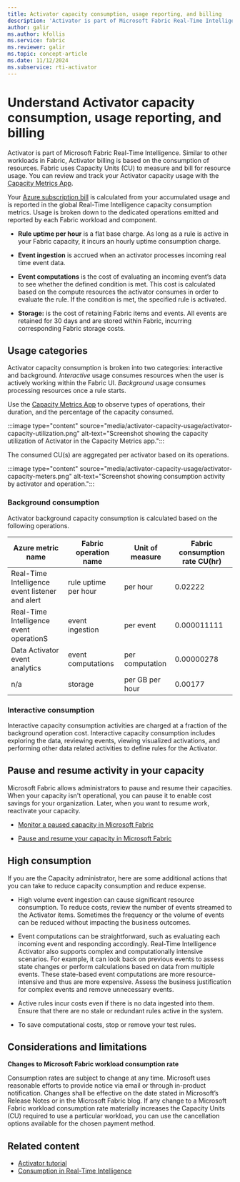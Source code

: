 ```yaml
---
title: Activator capacity consumption, usage reporting, and billing
description: 'Activator is part of Microsoft Fabric Real-Time Intelligence and billing is based on the consumption of various resources. This article reviews the types of consumption activities and impact on billing. '
author: galir
ms.author: kfollis
ms.service: fabric
ms.reviewer: galir
ms.topic: concept-article
ms.date: 11/12/2024
ms.subservice: rti-activator
---
```


# Understand Activator capacity consumption, usage reporting, and billing

Activator is part of Microsoft Fabric Real-Time Intelligence. Similar to other workloads in Fabric, Activator billing is based on the consumption of resources. Fabric uses Capacity Units (CU) to measure and bill for resource usage. You can review and track your Activator capacity usage with the [Capacity Metrics App](/fabric/enterprise/metrics-app-compute-page).

Your [Azure subscription bill](/fabric/enterprise/azure-billing) is calculated from your accumulated usage and is reported in the global Real-Time Intelligence capacity consumption metrics. Usage is broken down to the dedicated operations emitted and reported by each Fabric workload and component.

- __Rule uptime per hour__ is a flat base charge. As long as a rule is active in your Fabric capacity, it incurs an hourly uptime consumption charge.

- __Event ingestion__ is accrued when an activator processes incoming real time event data.

- __Event computations__ is the cost of evaluating an incoming event’s data to see whether the defined condition is met. This cost is calculated based on the compute resources the activator consumes in order to evaluate the rule. If the condition is met, the specified rule is activated.

- __Storage:__ is the cost of retaining Fabric items and events. All events are retained for 30 days and are stored within Fabric, incurring corresponding Fabric storage costs. 

## Usage categories

Activator capacity consumption is broken into two categories: interactive and background. *Interactive* usage consumes resources when the user is actively working within the Fabric UI. *Background* usage consumes processing resources once a rule starts.

Use the [Capacity Metrics App](/fabric/enterprise/metrics-app-compute-page) to observe types of operations, their duration, and the percentage of the capacity consumed.

:::image type="content" source="media/activator-capacity-usage/activator-capacity-utilization.png" alt-text="Screenshot showing the capacity utilization of Activator in the Capacity Metrics app.":::

The consumed CU(s) are aggregated per activator based on its operations.

:::image type="content" source="media/activator-capacity-usage/activator-capacity-meters.png" alt-text="Screenshot showing consumption activity by activator and operation.":::

### Background consumption

Activator background capacity consumption is calculated based on the following operations. 

| Azure metric name                               | Fabric operation name | Unit of measure | Fabric consumption rate CU(hr) |
| ----------------------------------------------- | --------------------- | --------------- | ------------------------------ |
| Real-Time Intelligence event listener and alert | rule uptime per hour  | per hour        | 0.02222                        |
| Real-Time Intelligence event operationS         | event ingestion       | per event       | 0.000011111                    |
| Data Activator event analytics                  | event computations    | per computation | 0.00000278                     |
| n/a                                             | storage               | per GB per hour | 0.00177                        |

### Interactive consumption

Interactive capacity consumption activities are charged at a fraction of the background operation cost. Interactive capacity consumption includes exploring the data, reviewing events, viewing visualized activations, and performing other data related activities to define rules for the Activator. 

## Pause and resume activity in your capacity

Microsoft Fabric allows administrators to pause and resume their capacities. When your capacity isn't operational, you can pause it to enable cost savings for your organization. Later, when you want to resume work, reactivate your capacity.

- [Monitor a paused capacity in Microsoft Fabric](/fabric/enterprise/monitor-paused-capacity)

- [Pause and resume your capacity in Microsoft Fabric](/fabric/enterprise/pause-resume)

## High consumption 

If you are the Capacity administrator, here are some additional actions that you can take to reduce capacity consumption and reduce expense. 

- High volume event ingestion can cause significant resource consumption. To reduce costs, review the number of events streamed to the Activator items. Sometimes the frequency or the volume of events can be reduced without impacting the business outcomes.
- Event computations can be straightforward, such as evaluating each incoming event and responding accordingly. Real-Time Intelligence Activator also supports complex and computationally intensive scenarios. For example, it can look back on previous events to assess state changes or perform calculations based on data from multiple events. These state-based event computations are more resource-intensive and thus are more expensive. Assess the business justification for complex events and remove unnecessary events.

- Active rules incur costs even if there is no data ingested into them. Ensure that there are no stale or redundant rules active in the system.
- To save computational costs, stop or remove your test rules.

## Considerations and limitations

__Changes to Microsoft Fabric workload consumption rate__

Consumption rates are subject to change at any time. Microsoft uses reasonable efforts to provide notice via email or through in-product notification. Changes shall be effective on the date stated in Microsoft’s Release Notes or in the Microsoft Fabric blog. If any change to a Microsoft Fabric workload consumption rate materially increases the Capacity Units (CU) required to use a particular workload, you can use the cancellation options available for the chosen payment method.

## Related content
- [Activator tutorial](activator-get-data-power-bi.md)
- [Consumption in Real-Time Intelligence](../real-time-intelligence-consumption.md)
